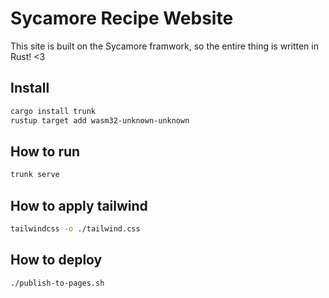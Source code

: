 # Sycamore Recipe Website
This site is built on the Sycamore framwork, so the entire thing is written in Rust! <3

## Install
```bash
cargo install trunk
rustup target add wasm32-unknown-unknown
```

## How to run
```bash
trunk serve
```

## How to apply tailwind
```bash
tailwindcss -o ./tailwind.css
```

## How to deploy
```bash
./publish-to-pages.sh
```

